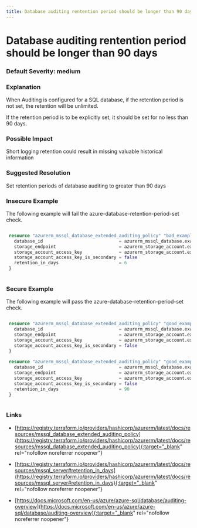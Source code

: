 ```yaml
---
title: Database auditing rentention period should be longer than 90 days
---
```


# Database auditing rentention period should be longer than 90 days

### Default Severity: <span class="severity medium">medium</span>

### Explanation

When Auditing is configured for a SQL database, if the retention period is not set, the retention will be unlimited.

If the retention period is to be explicitly set, it should be set for no less than 90 days.

### Possible Impact
Short logging retention could result in missing valuable historical information

### Suggested Resolution
Set retention periods of database auditing to greater than 90 days


### Insecure Example

The following example will fail the azure-database-retention-period-set check.
```terraform

 resource "azurerm_mssql_database_extended_auditing_policy" "bad_example" {
   database_id                             = azurerm_mssql_database.example.id
   storage_endpoint                        = azurerm_storage_account.example.primary_blob_endpoint
   storage_account_access_key              = azurerm_storage_account.example.primary_access_key
   storage_account_access_key_is_secondary = false
   retention_in_days                       = 6
 }
 
```



### Secure Example

The following example will pass the azure-database-retention-period-set check.
```terraform

 resource "azurerm_mssql_database_extended_auditing_policy" "good_example" {
   database_id                             = azurerm_mssql_database.example.id
   storage_endpoint                        = azurerm_storage_account.example.primary_blob_endpoint
   storage_account_access_key              = azurerm_storage_account.example.primary_access_key
   storage_account_access_key_is_secondary = false
 }
 
 resource "azurerm_mssql_database_extended_auditing_policy" "good_example" {
   database_id                             = azurerm_mssql_database.example.id
   storage_endpoint                        = azurerm_storage_account.example.primary_blob_endpoint
   storage_account_access_key              = azurerm_storage_account.example.primary_access_key
   storage_account_access_key_is_secondary = false
   retention_in_days                       = 90
 }
 
```



### Links


- [https://registry.terraform.io/providers/hashicorp/azurerm/latest/docs/resources/mssql_database_extended_auditing_policy](https://registry.terraform.io/providers/hashicorp/azurerm/latest/docs/resources/mssql_database_extended_auditing_policy){:target="_blank" rel="nofollow noreferrer noopener"}

- [https://registry.terraform.io/providers/hashicorp/azurerm/latest/docs/resources/mssql_server#retention_in_days](https://registry.terraform.io/providers/hashicorp/azurerm/latest/docs/resources/mssql_server#retention_in_days){:target="_blank" rel="nofollow noreferrer noopener"}

- [https://docs.microsoft.com/en-us/azure/azure-sql/database/auditing-overview](https://docs.microsoft.com/en-us/azure/azure-sql/database/auditing-overview){:target="_blank" rel="nofollow noreferrer noopener"}



